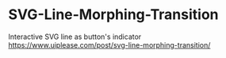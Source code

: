 # SVG-Line-Morphing-Transition
Interactive SVG line as button's indicator
https://www.uiplease.com/post/svg-line-morphing-transition/
